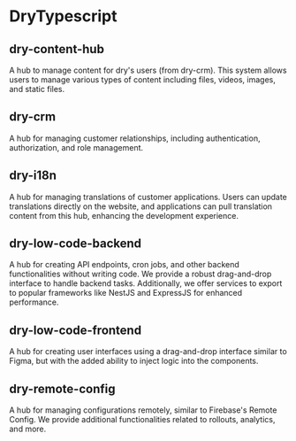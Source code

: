 # DryTypescript

## dry-content-hub

A hub to manage content for dry's users (from dry-crm). This system allows users to manage various types of content including files, videos, images, and static files.

## dry-crm

A hub for managing customer relationships, including authentication, authorization, and role management.

## dry-i18n

A hub for managing translations of customer applications. Users can update translations directly on the website, and applications can pull translation content from this hub, enhancing the development experience.

## dry-low-code-backend

A hub for creating API endpoints, cron jobs, and other backend functionalities without writing code. We provide a robust drag-and-drop interface to handle backend tasks. Additionally, we offer services to export to popular frameworks like NestJS and ExpressJS for enhanced performance.

## dry-low-code-frontend

A hub for creating user interfaces using a drag-and-drop interface similar to Figma, but with the added ability to inject logic into the components.

## dry-remote-config

A hub for managing configurations remotely, similar to Firebase's Remote Config. We provide additional functionalities related to rollouts, analytics, and more.

